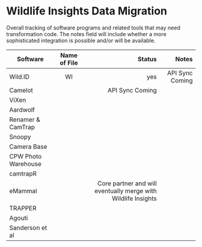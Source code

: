 # Wildlife Insights Data Migration
Overall tracking of software programs and related tools that may need transformation code. The notes field will include whether a more sophisticated integration is possible and/or will be available.

| Software      | Name of File  | Status  | Notes |
| ------------- |:-------------:| -------:|------:|
| Wild.ID       | WI | yes | API Sync Coming|
| Camelot       |               | API Sync Coming|
| ViXen |||
|Aardwolf |||
|Renamer & CamTrap |||
|Snoopy|||
|Camera Base|||
|CPW Photo Warehouse|||
|camtrapR|||
|eMammal|| Core partner and will eventually merge with Wildlife Insights|
|TRAPPER|||
|Agouti|||
|Sanderson et al |||
